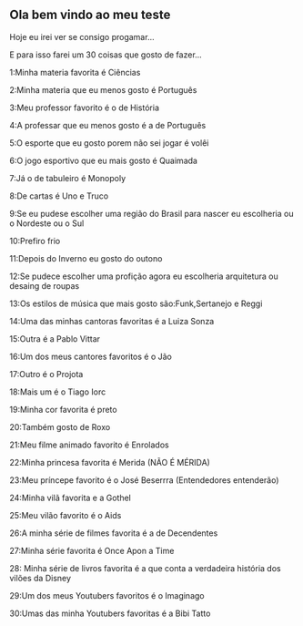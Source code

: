 ## Ola bem vindo ao meu teste

Hoje eu irei ver se consigo progamar...

E para isso farei um 30 coisas que gosto de fazer...

1:Minha materia favorita é Ciências

2:Minha materia que eu menos gosto é Português

3:Meu professor favorito é o de História 

4:A professar que eu menos gosto é a de Português 

5:O esporte que eu gosto porem não sei jogar é volêi

6:O jogo esportivo que eu mais gosto é Quaimada

7:Já o de tabuleiro é Monopoly

8:De cartas é Uno e Truco 

9:Se eu pudese escolher uma região do Brasil para nascer eu escolheria ou o Nordeste ou o Sul 

10:Prefiro frio

11:Depois do Inverno eu gosto do outono 

12:Se pudece escolher uma profição agora eu escolheria arquitetura ou desaing de roupas 

13:Os estilos de música que mais gosto são:Funk,Sertanejo e Reggi 

14:Uma das minhas cantoras favoritas é a Luiza Sonza 

15:Outra é a Pablo Vittar

16:Um dos meus cantores favoritos é o Jão

17:Outro é o Projota 

18:Mais um é o Tiago Iorc

19:Minha cor favorita é preto

20:Também gosto de Roxo

21:Meu filme animado favorito é Enrolados 

22:Minha princesa favorita é  Merida (NÃO É MÉRIDA)

23:Meu príncepe favorito é o José Beserrra (Entendedores entenderão)

24:Minha vilã favorita e a Gothel

25:Meu vilão favorito é o Aids

26:A minha série de filmes favorita é a de Decendentes

27:Minha série favorita é Once Apon a Time 

28: Minha série de livros favorita é a que conta a verdadeira história dos vilões da Disney

29:Um dos meus Youtubers favoritos é o Imaginago 

30:Umas das minha Youtubers favoritas é a Bibi Tatto 




